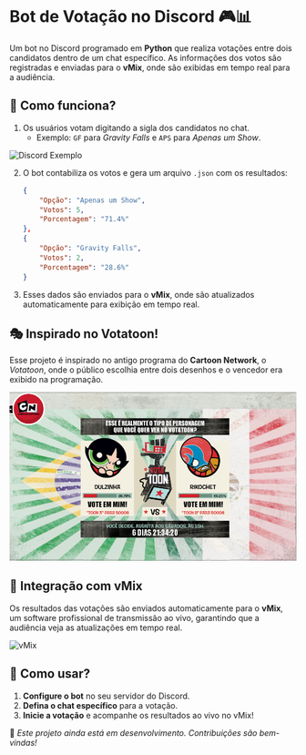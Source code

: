 # Bot de Votação no Discord 🎮📊

Um bot no Discord programado em **Python** que realiza votações entre dois candidatos dentro de um chat específico. As informações dos votos são registradas e enviadas para o **vMix**, onde são exibidas em tempo real para a audiência.

## 📌 Como funciona?
1. Os usuários votam digitando a sigla dos candidatos no chat. 
   - Exemplo: `GF` para *Gravity Falls* e `APS` para *Apenas um Show*.

  <img src="/assets/download.gif" alt="Discord Exemplo">

2. O bot contabiliza os votos e gera um arquivo `.json` com os resultados:
   ```json
   {
       "Opção": "Apenas um Show",
       "Votos": 5,
       "Porcentagem": "71.4%"
   },
   {
       "Opção": "Gravity Falls",
       "Votos": 2,
       "Porcentagem": "28.6%"
   }
   ```
3. Esses dados são enviados para o **vMix**, onde são atualizados automaticamente para exibição em tempo real.

## 🎭 Inspirado no Votatoon!
Esse projeto é inspirado no antigo programa do **Cartoon Network**, o *Votatoon*, onde o público escolhia entre dois desenhos e o vencedor era exibido na programação. 

  <img src="/assets/Votatoon.PNG" alt="VotaToon">

## 🎥 Integração com vMix
Os resultados das votações são enviados automaticamente para o **vMix**, um software profissional de transmissão ao vivo, garantindo que a audiência veja as atualizações em tempo real. 

![vMix](https://upload.wikimedia.org/wikipedia/en/2/2b/VMix_logo.png)

## 🚀 Como usar?
1. **Configure o bot** no seu servidor do Discord.
2. **Defina o chat específico** para a votação.
3. **Inicie a votação** e acompanhe os resultados ao vivo no vMix!

🔧 *Este projeto ainda está em desenvolvimento. Contribuições são bem-vindas!*
